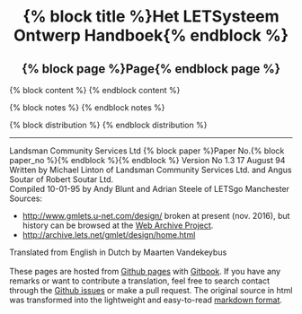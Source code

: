 <center><h1>{% block title %}Het LETSysteem Ontwerp Handboek{% endblock %}</h1></center>
<center><h2>{% block page %}Page{% endblock page %}</h2></center>

{% block content %}
{% endblock content %}

{% block notes %}
{% endblock notes %}

{% block distribution %}
{% endblock distribution %}

---
<div class="sm">Landsman Community Services Ltd
{% block paper %}Paper No.{% block paper_no %}{% endblock %}{% endblock %}
Version No 1.3 17 August 94 <br>
Written by Michael Linton of Landsman Community Services Ltd. and
Angus Soutar of Robert Soutar Ltd. <br>
Compiled 10-01-95 by Andy Blunt and Adrian Steele of LETSgo Manchester<br>
Sources:
<ul>
<li><a href="http://www.gmlets.u-net.com/design/">
http://www.gmlets.u-net.com/design/</a>
broken at present (nov. 2016), but history can be browsed at the
<a href="https://web.archive.org/web/20130510203518/http://www.gmlets.u-net.com/design/">
Web Archive Project</a>.</li>
<li><a href="http://archive.lets.net/gmlet/design/home.html">
http://archive.lets.net/gmlet/design/home.html
</a>
</ul>
Translated from English in Dutch by Maarten Vandekeybus
<br><br>
These pages are hosted from
<a href="https://github.com/eeemarv/letsystem-design-manual">
Github pages</a> with
<a href="https://www.gitbook.com/">Gitbook</a>.
If you have any remarks or want to contribute a translation,
feel free to search contact through the
<a href="https://github.com/eeemarv/letsystem-design-manual/issues">
Github issues</a>
or make a pull request.
The original source in html was transformed into the lightweight and
easy-to-read <a href="https://guides.github.com/features/mastering-markdown/">
markdown format</a>.
</div>
